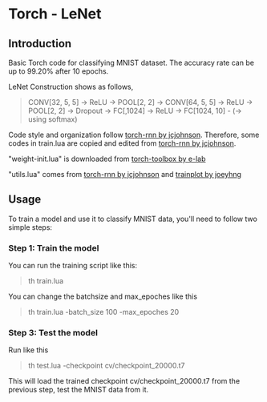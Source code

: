 # Torch - LeNet

## Introduction

Basic Torch code for classifying MNIST dataset. The accuracy rate can be up to 99.20% after 10 epochs.

LeNet Construction shows as follows,

> CONV[32, 5, 5] -> ReLU -> POOL[2, 2] -> CONV[64, 5, 5] -> ReLU -> POOL[2, 2] -> Dropout -> FC[,1024] -> ReLU -> FC[1024, 10] - (-> using softmax)

Code style and organization follow [torch-rnn by jcjohnson](https://github.com/jcjohnson/torch-rnn). Therefore, some codes in train.lua are copied and edited from [torch-rnn by jcjohnson](https://github.com/jcjohnson/torch-rnn).

"weight-init.lua" is downloaded from [torch-toolbox by e-lab](https://github.com/e-lab/torch-toolbox)

"utils.lua" comes from [torch-rnn by jcjohnson](https://github.com/jcjohnson/torch-rnn) and [trainplot by joeyhng](https://github.com/joeyhng/trainplot)

## Usage

To train a model and use it to classify MNIST data, you'll need to follow two simple steps:

### Step 1: Train the model

You can run the training script like this:

> th train.lua

You can change the batchsize and max_epoches like this

> th train.lua -batch_size 100 -max_epoches 20

### Step 3: Test the model

Run like this

>th test.lua -checkpoint cv/checkpoint_20000.t7

This will load the trained checkpoint cv/checkpoint_20000.t7 from the previous step, test the MNIST data from it.